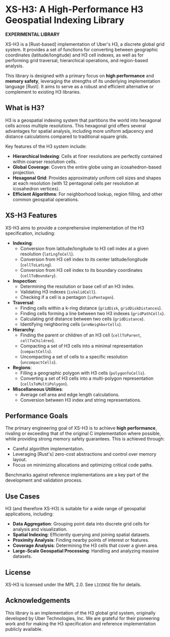 # XS-H3: A High-Performance H3 Geospatial Indexing Library

**EXPERIMENTAL LIBRARY**

XS-H3 is a [Rust-based] implementation of Uber's H3, a discrete global grid system. It provides a set of functions for converting between geographic coordinates (latitude/longitude) and H3 cell indexes, as well as for performing grid traversal, hierarchical operations, and region-based analysis.

This library is designed with a primary focus on **high performance** and **memory safety**, leveraging the strengths of its underlying implementation language [Rust]. It aims to serve as a robust and efficient alternative or complement to existing H3 libraries.

## What is H3?

H3 is a geospatial indexing system that partitions the world into hexagonal cells across multiple resolutions. This hexagonal grid offers several advantages for spatial analysis, including more uniform adjacency and distance calculations compared to traditional square grids.

Key features of the H3 system include:

*   **Hierarchical Indexing**: Cells at finer resolutions are perfectly contained within coarser resolution cells.
*   **Global Coverage**: Covers the entire globe using an icosahedron-based projection.
*   **Hexagonal Grid**: Provides approximately uniform cell sizes and shapes at each resolution (with 12 pentagonal cells per resolution at icosahedron vertices).
*   **Efficient Algorithms**: For neighborhood lookup, region filling, and other common geospatial operations.

## XS-H3 Features

XS-H3 aims to provide a comprehensive implementation of the H3 specification, including:

*   **Indexing**:
    *   Conversion from latitude/longitude to H3 cell index at a given resolution (`latLngToCell`).
    *   Conversion from H3 cell index to its center latitude/longitude (`cellToLatLng`).
    *   Conversion from H3 cell index to its boundary coordinates (`cellToBoundary`).
*   **Inspection**:
    *   Determining the resolution or base cell of an H3 index.
    *   Validating H3 indexes (`isValidCell`).
    *   Checking if a cell is a pentagon (`isPentagon`).
*   **Traversal**:
    *   Finding cells within a k-ring distance (`gridDisk`, `gridDiskDistances`).
    *   Finding cells forming a line between two H3 indexes (`gridPathCells`).
    *   Calculating grid distance between two cells (`gridDistance`).
    *   Identifying neighboring cells (`areNeighborCells`).
*   **Hierarchy**:
    *   Finding the parent or children of an H3 cell (`cellToParent`, `cellToChildren`).
    *   Compacting a set of H3 cells into a minimal representation (`compactCells`).
    *   Uncompacting a set of cells to a specific resolution (`uncompactCells`).
*   **Regions**:
    *   Filling a geographic polygon with H3 cells (`polygonToCells`).
    *   Converting a set of H3 cells into a multi-polygon representation (`cellsToMultiPolygon`).
*   **Miscellaneous Utilities**:
    *   Average cell area and edge length calculations.
    *   Conversion between H3 index and string representations.

## Performance Goals

The primary engineering goal of XS-H3 is to achieve **high performance**, rivaling or exceeding that of the original C implementation where possible, while providing strong memory safety guarantees. This is achieved through:

*   Careful algorithm implementation.
*   Leveraging [Rust's] zero-cost abstractions and control over memory layout.
*   Focus on minimizing allocations and optimizing critical code paths.

Benchmarks against reference implementations are a key part of the development and validation process.

## Use Cases

H3 (and therefore XS-H3) is suitable for a wide range of geospatial applications, including:

*   **Data Aggregation**: Grouping point data into discrete grid cells for analysis and visualization.
*   **Spatial Indexing**: Efficiently querying and joining spatial datasets.
*   **Proximity Analysis**: Finding nearby points of interest or features.
*   **Coverage Analysis**: Determining the H3 cells that cover a given area.
*   **Large-Scale Geospatial Processing**: Handling and analyzing massive datasets.

## License

XS-H3 is licensed under the MPL 2.0. See `LICENSE` file for details.

## Acknowledgements

This library is an implementation of the H3 global grid system, originally developed by Uber Technologies, Inc. We are grateful for their pioneering work and for making the H3 specification and reference implementation publicly available.